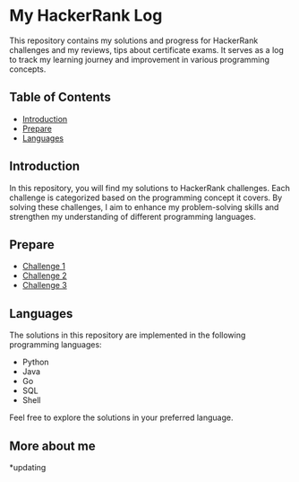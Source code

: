# My HackerRank Log

This repository contains my solutions and progress for HackerRank challenges and my reviews, tips about certificate exams. It serves as a log to track my learning journey and improvement in various programming concepts.

## Table of Contents

- [Introduction](#introduction)
- [Prepare](#prepare)
- [Languages](#languages)

## Introduction

In this repository, you will find my solutions to HackerRank challenges. Each challenge is categorized based on the programming concept it covers. By solving these challenges, I aim to enhance my problem-solving skills and strengthen my understanding of different programming languages.

## Prepare

- [Challenge 1](challenges/challenge1)
- [Challenge 2](challenges/challenge2)
- [Challenge 3](challenges/challenge3)

## Languages

The solutions in this repository are implemented in the following programming languages:

- Python
- Java
- Go
- SQL
- Shell

Feel free to explore the solutions in your preferred language.

## More about me

*updating
